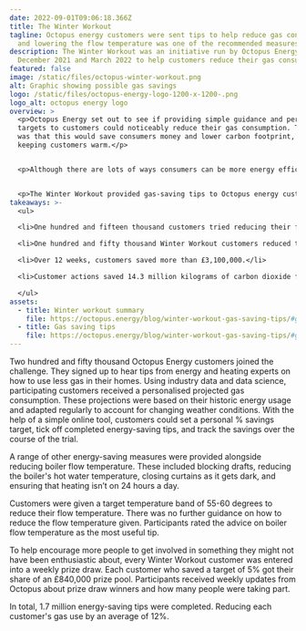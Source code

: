```yaml
---
date: 2022-09-01T09:06:18.366Z
title: The Winter Workout
tagline: Octopus energy customers were sent tips to help reduce gas consumption
  and lowering the flow temperature was one of the recommended measures.
description: The Winter Workout was an initiative run by Octopus Energy between
  December 2021 and March 2022 to help customers reduce their gas consumption.
featured: false
image: /static/files/octopus-winter-workout.png
alt: Graphic showing possible gas savings
logo: /static/files/octopus-energy-logo-1200-x-1200-.png
logo_alt: octopus energy logo
overview: >
  <p>Octopus Energy set out to see if providing simple guidance and personalised
  targets to customers could noticeably reduce their gas consumption. The hope
  was that this would save consumers money and lower carbon footprint, all while
  keeping customers warm.</p>


  <p>Although there are lots of ways consumers can be more energy efficient and save substantially on bills: Octopus has found that energy-saving tips are seen as ‘ten a penny’. The many listicles telling consumers never to leave the TV on standby or only fill the kettle with the water they need are prime examples. Consumers are also looking to gain a clear understanding of how much they may benefit from energy-saving actions.</p>


  <p>The Winter Workout provided gas-saving tips to Octopus energy customers between December 2021 and March 2022. Although not the only advice given during the trial, guidance around flow temperature was prominent and rated very highly among participants. Significant energy savings were achieved.</p>
takeaways: >-
  <ul>

  <li>One hundred and fifteen thousand customers tried reducing their flow temperature, 93% rated the tip as useful.</li>

  <li>One hundred and fifty thousand Winter Workout customers reduced their consumption, cutting their gas use by 12% on average.</li>

  <li>Over 12 weeks, customers saved more than £3,100,000.</li>

  <li>Customer actions saved 14.3 million kilograms of carbon dioxide from entering the atmosphere.</li>

  </ul>
assets:
  - title: Winter workout summary
    file: https://octopus.energy/blog/winter-workout-gas-saving-tips/#gassavingtips
  - title: Gas saving tips
    file: https://octopus.energy/blog/winter-workout-gas-saving-tips/#gassavingtips
---
```

Two hundred and fifty thousand Octopus Energy customers joined the challenge. They signed up to hear tips from energy and heating experts on how to use less gas in their homes. Using industry data and data science, participating customers received a personalised projected gas consumption. These projections were based on their historic energy usage and adapted regularly to account for changing weather conditions. With the help of a simple online tool, customers could set a personal % savings target, tick off completed energy-saving tips, and track the savings over the course of the trial.

A range of other energy-saving measures were provided alongside reducing boiler flow temperature. These included blocking drafts, reducing the boiler's hot water temperature, closing curtains as it gets dark, and ensuring that heating isn’t on 24 hours a day.

Customers were given a target temperature band of 55-60 degrees to reduce their flow temperature. There was no further guidance on how to reduce the flow temperature given. Participants rated the advice on boiler flow temperature as the most useful tip. 

To help encourage more people to get involved in something they might not have been enthusiastic about, every Winter Workout customer was entered into a weekly prize draw. Each customer who saved a target of 5% got their share of an £840,000 prize pool. Participants received weekly updates from Octopus about prize draw winners and how many people were taking part.

In total, 1.7 million energy-saving tips were completed. Reducing each customer's gas use by an average of 12%.